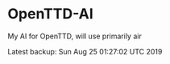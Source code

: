 # OpenTTD-AI
My AI for OpenTTD, will use primarily air

Latest backup: Sun Aug 25 01:27:02 UTC 2019
